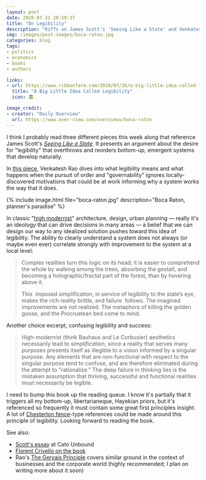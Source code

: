 ```yaml
---
layout: post
date: 2020-07-31 20:59:37
title: "On Legibility"
description: "Riffs on James Scott's 'Seeing Like a State' and Venkatesh Rao's commentary on the book."
img: /images/post-images/boca-raton.jpg
categories: blog
tags:
- politics
- economics
- books
- authors

links:
- url: https://www.ribbonfarm.com/2010/07/26/a-big-little-idea-called-legibility/
  title: "A Big Little Idea Called Legibility"
  icon: 🏛

image_credit:
- creator: "Daily Overview"
  url: https://www.over-view.com/overviews/boca-raton
---
```


I think I probably read three different pieces this week along that reference James Scott's _[Seeing Like a State](https://amzn.to/3hSCkde "Seeing Like a State")_. It presents an argument about the desire for "legibility" that overthrows and reorders bottom-up, emergent systems that develop naturally.

In [this piece](https://www.ribbonfarm.com/2010/07/26/a-big-little-idea-called-legibility/ "A Big Little Idea Called Legibility"), Venkatesh Rao dives into what legibility means and what happens when the pursuit of order and "governability" ignores locally-discovered motivations that could be at work informing why a system works the way that it does.

{% include image.html file="boca-raton.jpg" description="Boca Raton, planner's paradise" %}

In classic "[high modernist](https://en.wikipedia.org/wiki/High_modernism "High modernism")" architecture, design, urban planning — really it's an ideology that can drive decisions in many areas — a belief that we can design our way to any idealized solution pushes toward this idea of legibility. The ability to clearly understand a system does not always (or maybe even ever) correlate strongly with improvement to the system at a local level:

> Complex realities turn this logic on its head; it is easier to comprehend the whole by walking among the trees, absorbing the gestalt, and becoming a holographic/fractal part of the forest, than by hovering above it.
>
> This  imposed simplification, in service of legibility to the state’s eye, makes the rich reality brittle, and failure  follows. The imagined improvements are not realized. The metaphors of killing the golden goose, and the Procrustean bed come to mind.

Another choice excerpt, confusing legibility and success:

> High-modernist (think Bauhaus and Le Corbusier) aesthetics necessarily lead to _simplification_, since a reality that serves many purposes presents itself as illegible to a vision informed by a singular purpose. Any elements that are non-functional with respect to the singular purpose tend to confuse, and are therefore eliminated during the attempt to "rationalize." The deep failure in thinking lies is the mistaken assumption that thriving, successful and functional realities must necessarily be legible.

I need to bump this book up the reading queue. I know it's partially that it triggers all my bottom-up, libertarianeque, Hayekian priors, but it's referenced so frequently it must contain some great first principles insight. A lot of [Chesterton fence](https://en.wikipedia.org/wiki/Wikipedia:Chesterton%27s_fence "Chesterton's fence")-type references could be made around this principle of legibility. Looking forward to reading the book.

See also:

* [Scott's essay](https://www.cato-unbound.org/2010/09/08/james-c-scott/trouble-view-above "The Trouble with the View from Above") at Cato Unbound
* [Florent Crivello on the book](https://florentcrivello.com/index.php/2019/09/04/the-efficiency-destroying-magic-of-tidying-up/ "The Efficiency-Destroying Magic of Tidying Up")
* Rao's [The Gervais Principle](/book/rao-the-gervais-principle/ "The Gervais Principle") covers similar ground in the context of businesses and the corporate world (highly recommended; I plan on writing more about it soon)
